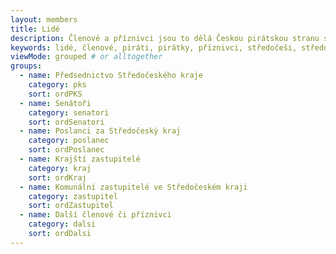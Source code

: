```yaml
---
layout: members
title: Lidé
description: Členové a příznivci jsou to dělá Českou pirátskou stranu silnou. Seznamte se Piráty ve Středočeském kraji.
keywords: lidé, členové, piráti, pirátky, příznivci, středočeši, středočeský kraj
viewMode: grouped # or alltogether
groups:
  - name: Předsednictvo Středočeského kraje
    category: pks
    sort: ordPKS
  - name: Senátoři
    category: senatori
    sort: ordSenatori
  - name: Poslanci za Středočeský kraj
    category: poslanec
    sort: ordPoslanec
  - name: Krajští zastupitelé
    category: kraj
    sort: ordKraj
  - name: Komunální zastupitelé ve Středočeském kraji
    category: zastupitel
    sort: ordZastupitel
  - name: Další členové či příznivci
    category: dalsi
    sort: ordDalsi
---
```


